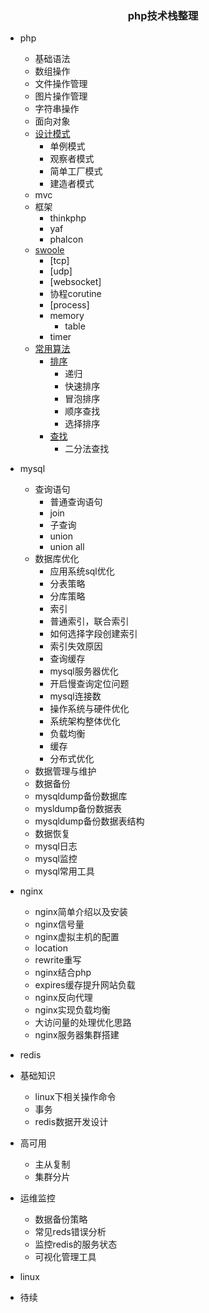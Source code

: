 ### <center>php技术栈整理</center >

- php
  - 基础语法
  - 数组操作
  - 文件操作管理
  - 图片操作管理
  - 字符串操作
  - 面向对象
  - [设计模式](https://github.com/lisiqiong/DesignPatterns)
    - 单例模式
    - 观察者模式
    - 简单工厂模式
    - 建造者模式
  - mvc
  - 框架
    - thinkphp
    - yaf
    - phalcon
  - [swoole](https://github.com/lisiqiong/swoole-demo)
    - [tcp]
    - [udp]
    - [websocket]
    - 协程corutine
    - [process]
    - memory
      - table
    - timer
  - [常用算法](https://github.com/lisiqiong/arithmetic)
	- [排序](https://github.com/lisiqiong/arithmetic/tree/master/sort)
		- 递归
		- 快速排序
		- 冒泡排序
		- 顺序查找
		- 选择排序
	- [查找](https://github.com/lisiqiong/arithmetic/tree/master/find)
		- 二分法查找

- mysql
  - 查询语句    
    - 普通查询语句
    - join
    - 子查询
    - union
    - union all
  - 数据库优化
    - 应用系统sql优化
     - 分表策略
     - 分库策略
     - 索引
	  - 普通索引，联合索引
	  - 如何选择字段创建索引
	  - 索引失效原因 
	 - 查询缓存
	- mysql服务器优化
	 - 开启慢查询定位问题
	 - mysql连接数
	- 操作系统与硬件优化
	- 系统架构整体优化
	 - 负载均衡
	 - 缓存
	 - 分布式优化
  - 数据管理与维护
   - 数据备份
    - mysqldump备份数据库
    - mysldump备份数据表
    - mysqldump备份数据表结构
  - 数据恢复
  - mysql日志
  - mysql监控
  - mysql常用工具

- nginx
  - nginx简单介绍以及安装
  - nginx信号量
  - nginx虚拟主机的配置
  - location
  - rewrite重写
  - nginx结合php
  - expires缓存提升网站负载
  - nginx反向代理
  - nginx实现负载均衡
  - 大访问量的处理优化思路
  - nginx服务器集群搭建
 
- redis
 - 基础知识
   - linux下相关操作命令
   - 事务
   - redis数据开发设计
 - 高可用
   - 主从复制
   - 集群分片
 - 运维监控
   - 数据备份策略
   - 常见reds错误分析
   - 监控redis的服务状态
   - 可视化管理工具


- linux
 - 待续


